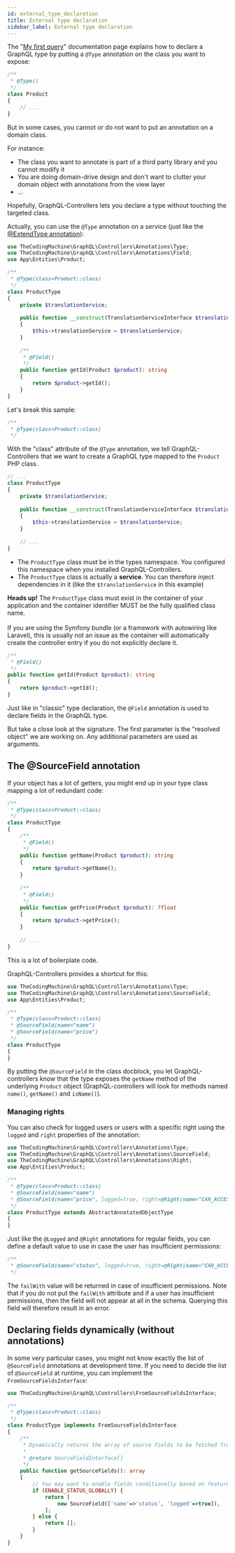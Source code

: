 ```yaml
---
id: external_type_declaration
title: External type declaration
sidebar_label: External type declaration
---
```


The "[My first query](my_first_query.md)" documentation page explains how to declare a GraphQL type by putting a `@Type`
annotation on the class you want to expose:

```php
/**
 * @Type()
 */
class Product
{
    // ...
}
```

But in some cases, you cannot or do not want to put an annotation on a domain class.

For instance:

- The class you want to annotate is part of a third party library and you cannot modify it
- You are doing domain-drive design and don't want to clutter your domain object with annotations from the view layer
- ...

Hopefully, GraphQL-Controllers lets you declare a type without touching the targeted class.

Actually, you can use the `@Type` annotation on a service (just like the [@ExtendType annotation](extend_type.md)):

```php
use TheCodingMachine\GraphQL\Controllers\Annotations\Type;
use TheCodingMachine\GraphQL\Controllers\Annotations\Field;
use App\Entities\Product;

/**
 * @Type(class=Product::class)
 */
class ProductType
{
    private $translationService;
    
    public function __construct(TranslationServiceInterface $translationService)
    {
        $this->translationService = $translationService;
    }
    
    /**
     * @Field()
     */
    public function getId(Product $product): string
    {
        return $product->getId();
    }
}
```

Let's break this sample:

```php
/**
 * @Type(class=Product::class)
 */
```

With the "class" attribute of the `@Type` annotation, we tell GraphQL-Controllers that we want to create a GraphQL type 
mapped to the `Product` PHP class.

```php
// ...
class ProductType
{
    private $translationService;
    
    public function __construct(TranslationServiceInterface $translationService)
    {
        $this->translationService = $translationService;
    }
    
    // ...
}
```

- The `ProductType` class must be in the types namespace. You configured this namespace when you installed GraphQL-Controllers.
- The `ProductType` class is actually a **service**. You can therefore inject dependencies in it (like the `$translationService` in this example)

<div class="alert alert-warning"><strong>Heads up!</strong> The <code>ProductType</code> class must exist in the container of your 
application and the container identifier MUST be the fully qualified class name.<br/><br/>
If you are using the Symfony bundle (or a framework with autowiring like Laravel), this 
is usually not an issue as the container will automatically create the controller entry if you do not explicitly 
declare it.</div> 

```php
/**
 * @Field()
 */
public function getId(Product $product): string
{
    return $product->getId();
}
```

Just like in "classic" type declaration, the `@Field` annotation is used to declare fields in the GraphQL type.

But take a close look at the signature. The first parameter is the "resolved object" we are working on.
Any additional parameters are used as arguments.

## The @SourceField annotation

If your object has a lot of getters, you might end up in your type class mapping a lot of redundant code:

```php
/**
 * @Type(class=Product::class)
 */
class ProductType
{
    /**
     * @Field()
     */
    public function getName(Product $product): string
    {
        return $product->getName();
    }
    
    /**
     * @Field()
     */
    public function getPrice(Product $product): ?float
    {
        return $product->getPrice();        
    }
    
    // ...
}
```

This is a lot of boilerplate code.

GraphQL-Controllers provides a shortcut for this:

```php
use TheCodingMachine\GraphQL\Controllers\Annotations\Type;
use TheCodingMachine\GraphQL\Controllers\Annotations\SourceField;
use App\Entities\Product;

/**
 * @Type(class=Product::class)
 * @SourceField(name="name")
 * @SourceField(name="price")
 */
class ProductType
{
}
```

By putting the `@SourceField` in the class docblock, you let GraphQL-controllers know that the type exposes the
`getName` method of the underlying `Product` object (GraphQL-controllers will look for methods named `name()`, `getName()` and `isName()`).

### Managing rights

You can also check for logged users or users with a specific right using the `logged` and `right` properties of the annotation:

```php
use TheCodingMachine\GraphQL\Controllers\Annotations\Type;
use TheCodingMachine\GraphQL\Controllers\Annotations\SourceField;
use TheCodingMachine\GraphQL\Controllers\Annotations\Right;
use App\Entities\Product;

/**
 * @Type(class=Product::class)
 * @SourceField(name="name")
 * @SourceField(name="price", logged=true, right=@Right(name="CAN_ACCESS_Price"))
 */
class ProductType extends AbstractAnnotatedObjectType
{
}
```

Just like the `@Logged` and `@Right` annotations for regular fields, you can define a default value to use
in case the user has insufficient permissions:

```php
/**
 * @SourceField(name="status", logged=true, right=@Right(name="CAN_ACCESS_STATUS"), failWith=null)
 */
```

The `failWith` value will be returned in case of insufficient permissions. Note that if you do not put the
`failWith` attribute and if a user has insufficient permissions, then the field will not appear at all in the schema.
Querying this field will therefore result in an error. 

## Declaring fields dynamically (without annotations)

In some very particular cases, you might not know exactly the list of `@SourceField` annotations at development time.
If you need to decide the list of `@SourceField` at runtime, you can implement the `FromSourceFieldsInterface`:

```php
use TheCodingMachine\GraphQL\Controllers\FromSourceFieldsInterface;

/**
 * @Type(class=Product::class)
 */
class ProductType implements FromSourceFieldsInterface
{
    /**
     * Dynamically returns the array of source fields to be fetched from the original object.
     *
     * @return SourceFieldInterface[]
     */
    public function getSourceFields(): array
    {
        // You may want to enable fields conditionally based on feature flags...
        if (ENABLE_STATUS_GLOBALLY) {
            return [
                new SourceField(['name'=>'status', 'logged'=>true]),
            ];        
        } else {
            return [];
        }
    }
}
```
